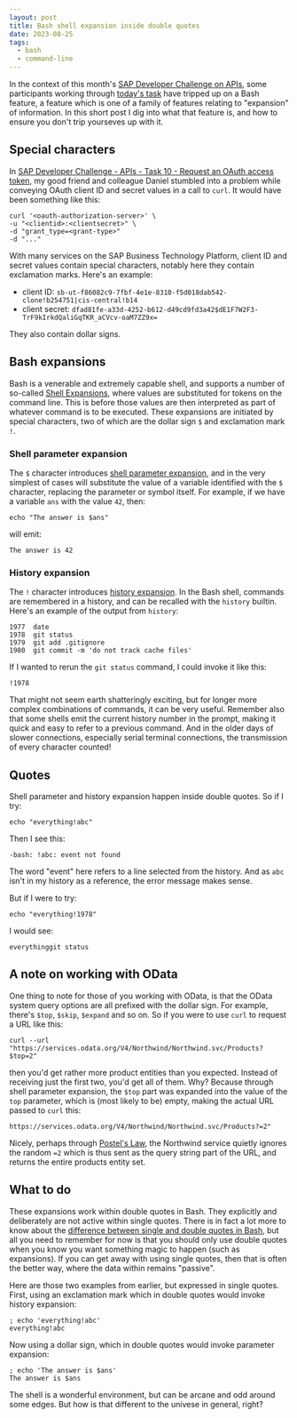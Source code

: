 ```yaml
---
layout: post
title: Bash shell expansion inside double quotes
date: 2023-08-25
tags:
  - bash
  - command-line
---
```

In the context of this month's [SAP Developer Challenge on APIs](https://blogs.sap.com/2023/08/01/sap-developer-challenge-apis/), some participants working through [today's task](https://groups.community.sap.com/t5/application-development/sap-developer-challenge-apis-task-10-request-an-oauth-access/m-p/282016) have tripped up on a Bash feature, a feature which is one of a family of features relating to "expansion" of information. In this short post I dig into what that feature is, and how to ensure you don't trip yourseves up with it.

## Special characters

In [SAP Developer Challenge - APIs - Task 10 - Request an OAuth access token](https://groups.community.sap.com/t5/application-development/sap-developer-challenge-apis-task-10-request-an-oauth-access/m-p/282016), my good friend and colleague Daniel stumbled into a problem while conveying OAuth client ID and secret values in a call to `curl`. It would have been something like this:

```shell
curl '<oauth-authorization-server>' \
-u "<clientid>:<clientsecret>" \ 
-d "grant_type=<grant-type>"
-d "..."
```

With many services on the SAP Business Technology Platform, client ID and secret values contain special characters, notably here they contain exclamation marks. Here's an example:

* client ID: `sb-ut-f86082c9-7fbf-4e1e-8310-f5d018dab542-clone!b254751|cis-central!b14`
* client secret: `dfad81fe-a33d-4252-b612-d49cd9fd3a42$dE1F7W2F3-TrF9kIrkdQaliGqTKR_aCVcv-oaM7ZZ9x=`

They also contain dollar signs.

## Bash expansions

Bash is a venerable and extremely capable shell, and supports a number of so-called [Shell Expansions](https://www.gnu.org/software/bash/manual/html_node/Shell-Expansions.html), where values are substituted for tokens on the command line. This is before those values are then interpreted as part of whatever command is to be executed. These expansions are initiated by special characters, two of which are the dollar sign `$` and exclamation mark `!`.

### Shell parameter expansion

The `$` character introduces [shell parameter expansion](https://www.gnu.org/software/bash/manual/html_node/Shell-Parameter-Expansion.html), and in the very simplest of cases will substitute the value of a variable identified with the `$` character, replacing the parameter or symbol itself. For example, if we have a variable `ans` with the value `42`, then:

```shell
echo "The answer is $ans"
```

will emit:

```text
The answer is 42
```

### History expansion

The `!` character introduces [history expansion](https://www.gnu.org/software/bash/manual/html_node/History-Interaction.html). In the Bash shell, commands are remembered in a history, and can be recalled with the `history` builtin. Here's an example of the output from `history`:

```text
1977  date
1978  git status
1979  git add .gitignore
1980  git commit -m 'do not track cache files'
```

If I wanted to rerun the `git status` command, I could invoke it like this:

```shell
!1978
```

That might not seem earth shatteringly exciting, but for longer more complex combinations of commands, it can be very useful. Remember also that some shells emit the current history number in the prompt, making it quick and easy to refer to a previous command. And in the older days of slower connections, especially serial terminal connections, the transmission of every character counted!

## Quotes

Shell parameter and history expansion happen inside double quotes. So if I try:

```shell
echo "everything!abc"
```

Then I see this:

```text
-bash: !abc: event not found
```

The word "event" here refers to a line selected from the history. And as `abc` isn't in my history as a reference, the error message makes sense. 

But if I were to try:

```shell
echo "everything!1978"
```

I would see:

```text
everythinggit status
```

## A note on working with OData

One thing to note for those of you working with OData, is that the OData system query options are all prefixed with the dollar sign. For example, there's `$top`, `$skip`, `$expand` and so on. So if you were to use `curl` to request a URL like this:

```shell
curl --url "https://services.odata.org/V4/Northwind/Northwind.svc/Products?$top=2"
```

then you'd get rather more product entities than you expected. Instead of receiving just the first two, you'd get all of them. Why? Because through shell parameter expansion, the `$top` part was expanded into the value of the `top` parameter, which is (most likely to be) empty, making the actual URL passed to `curl` this:

```url
https://services.odata.org/V4/Northwind/Northwind.svc/Products?=2"
```

Nicely, perhaps through [Postel's Law](https://en.wikipedia.org/wiki/Robustness_principle), the Northwind service quietly ignores the random `=2` which is thus sent as the query string part of the URL, and returns the entire products entity set.

## What to do

These expansions work within double quotes in Bash. They explicitly and deliberately are not active within single quotes. There is in fact a lot more to know about the [difference between single and double quotes in Bash](https://stackoverflow.com/questions/6697753/difference-between-single-and-double-quotes-in-bash), but all you need to remember for now is that you should only use double quotes when you know you want something magic to happen (such as expansions). If you can get away with using single quotes, then that is often the better way, where the data within remains "passive".

Here are those two examples from earlier, but expressed in single quotes. First, using an exclamation mark which in double quotes would invoke history expansion:

```shell
; echo 'everything!abc'
everything!abc
```

Now using a dollar sign, which in double quotes would invoke parameter expansion:

```shell
; echo 'The answer is $ans'
The answer is $ans
```

The shell is a wonderful environment, but can be arcane and odd around some edges. But how is that different to the univese in general, right?
